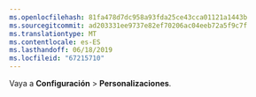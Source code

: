```yaml
---
ms.openlocfilehash: 81fa478d7dc958a93fda25ce43cca01121a1443b
ms.sourcegitcommit: ad203331ee9737e82ef70206ac04eeb72a5f9c7f
ms.translationtype: MT
ms.contentlocale: es-ES
ms.lasthandoff: 06/18/2019
ms.locfileid: "67215710"
---
```

Vaya a **Configuración** > **Personalizaciones**.